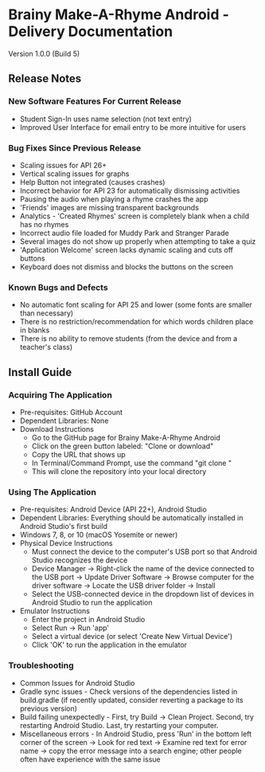 # Brainy Make-A-Rhyme Android - Delivery Documentation
Version 1.0.0 (Build 5)

## Release Notes

### New Software Features For Current Release

* Student Sign-In uses name selection (not text entry)
* Improved User Interface for email entry to be more intuitive for users

### Bug Fixes Since Previous Release

* Scaling issues for API 26+
* Vertical scaling issues for graphs
* Help Button not integrated (causes crashes)
* Incorrect behavior for API 23 for automatically dismissing activities
* Pausing the audio when playing a rhyme crashes the app
* 'Friends' images are missing transparent backgrounds
* Analytics - 'Created Rhymes' screen is completely blank when a child has no rhymes
* Incorrect audio file loaded for Muddy Park and Stranger Parade
* Several images do not show up properly when attempting to take a quiz
* 'Application Welcome' screen lacks dynamic scaling and cuts off buttons
* Keyboard does not dismiss and blocks the buttons on the screen

### Known Bugs and Defects

* No automatic font scaling for API 25 and lower (some fonts are smaller than necessary)
* There is no restriction/recommendation for which words children place in blanks
* There is no ability to remove students (from the device and from a teacher's class)

## Install Guide

### Acquiring The Application

* Pre-requisites: GitHub Account
* Dependent Libraries: None
* Download Instructions
  * Go to the GitHub page for Brainy Make-A-Rhyme Android
  * Click on the green button labeled: "Clone or download"
  * Copy the URL that shows up
  * In Terminal/Command Prompt, use the command "git clone <git-url>"
  * This will clone the repository into your local directory

### Using The Application

* Pre-requisites: Android Device (API 22+), Android Studio
* Dependent Libraries: Everything should be automatically installed in Android Studio's first build
* Windows 7, 8, or 10 (macOS Yosemite or newer)
* Physical Device Instructions
  * Must connect the device to the computer's USB port so that Android Studio recognizes the device
  * Device Manager -> Right-click the name of the device connected to the USB port -> Update Driver Software ->
  Browse computer for the driver software -> Locate the USB driver folder -> Install
  * Select the USB-connected device in the dropdown list of devices in Android Studio to run the application
* Emulator Instructions
  * Enter the project in Android Studio
  * Select Run -> Run 'app'
  * Select a virtual device (or select 'Create New Virtual Device')
  * Click 'OK' to run the application in the emulator
  
 ### Troubleshooting
 
 * Common Issues for Android Studio
  * Gradle sync issues - Check versions of the dependencies listed in build.gradle (if recently updated, consider reverting a package to its previous version)
  * Build failing unexpectedly - First, try Build -> Clean Project. Second, try restarting Android Studio. Last, try restarting your computer.
  * Miscellaneous errors - In Android Studio, press 'Run' in the bottom left corner of the screen -> Look for red text -> Examine red text for error name -> copy the error message into a search engine; other people often have experience with the same issue
